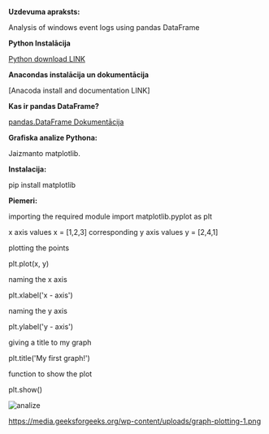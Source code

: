 **Uzdevuma apraksts:**

Analysis of windows event logs using pandas DataFrame

**Python Instalācija**

[Python download LINK](https://www.python.org/downloads/)


**Anacondas instalācija un dokumentācija**

[Anacoda install and documentation LINK]

**Kas ir pandas DataFrame?**

[pandas.DataFrame Dokumentācija](https://pandas.pydata.org/pandas-docs/stable/reference/api/pandas.DataFrame.html)




**Grafiska analize Pythona:**

Jaizmanto matplotlib.

**Instalacija:**

pip install matplotlib

**Piemeri:**

importing the required module 
import matplotlib.pyplot as plt 
  
x axis values 
x = [1,2,3] 
corresponding y axis values 
y = [2,4,1] 
  
plotting the points  

plt.plot(x, y) 
  
  
naming the x axis 

plt.xlabel('x - axis') 


naming the y axis 

plt.ylabel('y - axis') 
  
  
giving a title to my graph 

plt.title('My first graph!') 
  
  
function to show the plot 

plt.show()

![analize](https://media.geeksforgeeks.org/wp-content/uploads/graph-plotting-1.png)

https://media.geeksforgeeks.org/wp-content/uploads/graph-plotting-1.png
